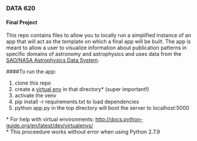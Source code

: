 ### DATA 620
#### Final Project
    
This repo contains files to allow you to locally run a simplified instance of an app that will act as the template on which a final app will be built. The app is meant to allow a user to visualize information about publication patterns in specific domains of astronomy and astrophysics and uses data from the [SAO/NASA Astrophysics Data System](https://ui.adsabs.harvard.edu/).
   
####To run the app:
1. clone this repo
2. create a [virtual env](http://docs.python-guide.org/en/latest/dev/virtualenvs/) in that directory* (super important!)
3. activate the venv 
4. pip install -r requirements.txt to load dependencies
5. python app.py in the top directory will boot the server to localhost:5000

\* For help with virtual environments: http://docs.python-guide.org/en/latest/dev/virtualenvs/   
\* This proceedure works without error when using Python 2.7.9    
